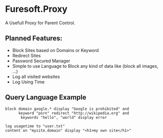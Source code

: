 # Furesoft.Proxy
A Usefull Proxy for Parent Control.

## Planned Features:

- Block Sites based on Domains or Keyword
- Redirect Sites
- Password Secured Manager
- Simple to use Language to Block any kind of data like (block all images, ...)
- Log all visited websites
- Log Using Time

## Query Language Example

```
block domain google.* display "Google is prohibited" and
      keyword "porn" redirect "http://wikipedia.org" and
       keywords "hello", "world" display error

log usagetime to "user.txt"
content on "mysite.domain" display "<h1>my own site</h1>"

```

